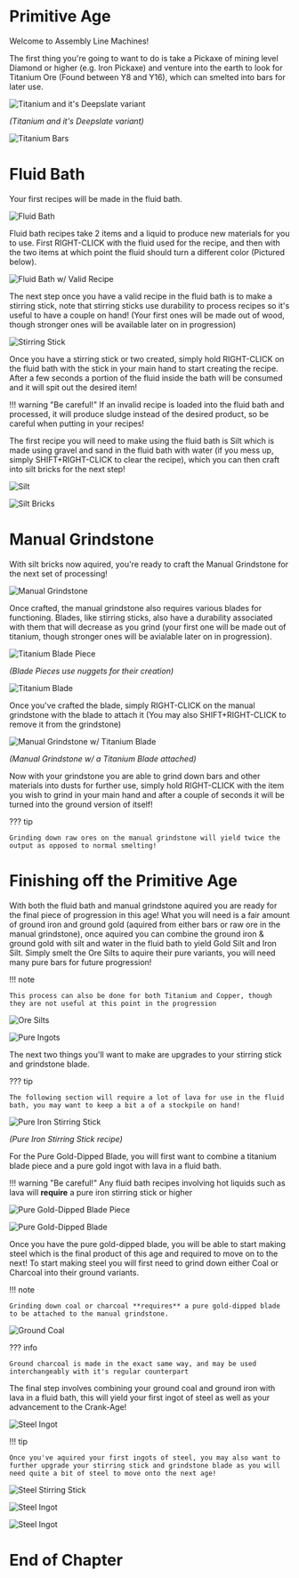 # Primitive Age

Welcome to Assembly Line Machines! 


The first thing you're going to want to do is take a Pickaxe of mining level Diamond or higher (e.g. Iron Pickaxe) and venture into the earth to look for Titanium Ore (Found between Y8 and Y16), which can smelted into bars for later use.


![Titanium and it's Deepslate variant](../media/titanium.png)

*(Titanium and it's Deepslate variant)*

![Titanium Bars](../media/titanium_smelt.png)

# Fluid Bath

Your first recipes will be made in the fluid bath.

![Fluid Bath](../media/fluid_bath_recipe.png)

Fluid bath recipes take 2 items and a liquid to produce new materials for you to use. First RIGHT-CLICK with the fluid used for the recipe, and then with the two items at which point the fluid should turn a different color (Pictured below). 

![Fluid Bath w/ Valid Recipe](../media/fluid_bath.png)

The next step once you have a valid recipe in the fluid bath is to make a stirring stick, note that stirring sticks use durability to process recipes so it's useful to have a couple on hand! (Your first ones will be made out of wood, though stronger ones will be available later on in progression)

![Stirring Stick](../media/stirring_stick_recipe.png)

Once you have a stirring stick or two created, simply hold RIGHT-CLICK on the fluid bath with the stick in your main hand to start creating the recipe. After a few seconds a portion of the fluid inside the bath will be consumed and it will spit out the desired item!

!!! warning "Be careful!"
    If an invalid recipe is loaded into the fluid bath and processed, it will produce sludge instead of the desired product, so be careful when putting in your recipes!

The first recipe you will need to make using the fluid bath is Silt which is made using gravel and sand in the fluid bath with water (if you mess up, simply SHIFT+RIGHT-CLICK to clear the recipe), which you can then craft into silt bricks for the next step! 

![Silt](../media/silt_recipe.png)

![Silt Bricks](../media/silt_bricks.png)

# Manual Grindstone

With silt bricks now aquired, you're ready to craft the Manual Grindstone for the next set of processing!

![Manual Grindstone](../media/manual_grindstone_recipe.png)

Once crafted, the manual grindstone also requires various blades for functioning. Blades, like stirring sticks, also have a durability associated with them that will decrease as you grind (your first one will be made out of titanium, though stronger ones will be avialable later on in progression).

![Titanium Blade Piece](../media/titanium_blade_piece.png)

*(Blade Pieces use nuggets for their creation)*

![Titanium Blade](../media/titanium_blade.png)

Once you've crafted the blade, simply RIGHT-CLICK on the manual grindstone with the blade to attach it (You may also SHIFT+RIGHT-CLICK to remove it from the grindstone)

![Manual Grindstone w/ Titanium Blade](../media/manual_grindstone.png)

*(Manual Grindstone w/ a Titanium Blade attached)*

Now with your grindstone you are able to grind down bars and other materials into dusts for further use, simply hold RIGHT-CLICK with the item you wish to grind in your main hand and after a couple of seconds it will be turned into the ground version of itself!

??? tip

    Grinding down raw ores on the manual grindstone will yield twice the output as opposed to normal smelting!

# Finishing off the Primitive Age

With both the fluid bath and manual grindstone aquired you are ready for the final piece of progression in this age! What you will need is a fair amount of ground iron and ground gold (aquired from either bars or raw ore in the manual grindstone), once aquired you can combine the ground iron & ground gold with silt and water in the fluid bath to yield Gold Silt and Iron Silt. Simply smelt the Ore Silts to aquire their pure variants, you will need many pure bars for future progression!

!!! note

    This process can also be done for both Titanium and Copper, though they are not useful at this point in the progression

![Ore Silts](../media/ore_silt.png)

![Pure Ingots](../media/pure_ingots.png)

The next two things you'll want to make are upgrades to your stirring stick and grindstone blade.

??? tip

    The following section will require a lot of lava for use in the fluid bath, you may want to keep a bit a of a stockpile on hand!

![Pure Iron Stirring Stick](../media/iron_stick.png)

*(Pure Iron Stirring Stick recipe)*

For the Pure Gold-Dipped Blade, you will first want to combine a titanium blade piece and a pure gold ingot with lava in a fluid bath.

!!! warning "Be careful!"
    Any fluid bath recipes involving hot liquids such as lava will **require** a pure iron stirring stick or higher

![Pure Gold-Dipped Blade Piece](../media/gold_blade_piece.png)

![Pure Gold-Dipped Blade](../media/gold_blade.png)

Once you have the pure gold-dipped blade, you will be able to start making steel which is the final product of this age and required to move on to the next! To start making steel you will first need to grind down either Coal or Charcoal into their ground variants.

!!! note

    Grinding down coal or charcoal **requires** a pure gold-dipped blade to be attached to the manual grindstone.

![Ground Coal](../media/ground_coal.png)

??? info

    Ground charcoal is made in the exact same way, and may be used interchangeably with it's regular counterpart

The final step involves combining your ground coal and ground iron with lava in a fluid bath, this will yield your first ingot of steel as well as your advancement to the Crank-Age!

![Steel Ingot](../media/steel.png)

!!! tip   
    
    Once you've aquired your first ingots of steel, you may also want to further upgrade your stirring stick and grindstone blade as you will need quite a bit of steel to move onto the next age!

![Steel Stirring Stick](../media/steel_stirring_stick.png)

![Steel Ingot](../media/steel_blade_piece.png)

![Steel Ingot](../media/steel_blade.png)

# End of Chapter